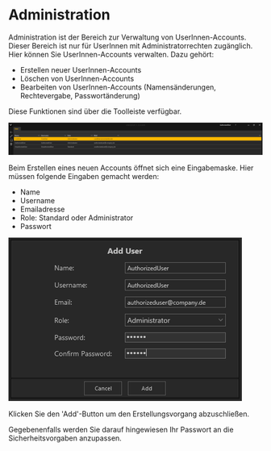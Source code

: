 #  Administration

Administration ist der Bereich zur Verwaltung von UserInnen-Accounts. Dieser Bereich ist nur für UserInnen mit Administratorrechten zugänglich.
Hier können Sie UserInnen-Accounts verwalten. Dazu gehört:

 - Erstellen neuer UserInnen-Accounts
 - Löschen von UserInnen-Accounts
 - Bearbeiten von UserInnen-Accounts (Namensänderungen, Rechtevergabe, Passwortänderung)
 
 Diese Funktionen sind über die Toolleiste verfügbar.
 
 ![Administratorbereich](img/Manager/UserAccountList.png)
 
 
 Beim Erstellen eines neuen Accounts öffnet sich eine Eingabemaske. Hier müssen folgende Eingaben gemacht werden:
 
 - Name
 - Username
 - Emailadresse
 - Role: Standard oder Administrator
 - Passwort
 
 !['Add User'-Eingabemaske](img/Manager/UserCreationMask.png)
 
 
 Klicken Sie den 'Add'-Button um den Erstellungsvorgang abzuschließen.
 
 Gegebenenfalls werden Sie darauf hingewiesen Ihr Passwort an die Sicherheitsvorgaben anzupassen.
 
 

